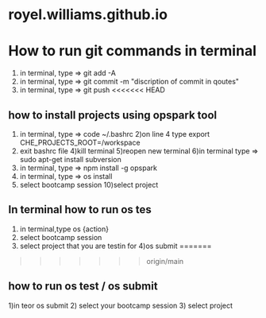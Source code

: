# royel.williams.github.io
# How to run git commands in terminal 
1) in terminal, type =>  git add -A
2) in terminal, type  => git commit -m "discription of commit in qoutes"
3) in terminal, type => git push 
<<<<<<< HEAD
## how to install projects using opspark tool 
1) in terminal, type => code ~/.bashrc
2)on line 4 type export CHE_PROJECTS_ROOT=/workspace
3) exit bashrc file
4)kill terminal
5)reopen new terminal 
6)in terminal type => sudo apt-get install subversion
7) in terminal, type => npm install -g opspark
8) in terminal, type => os install
9) select bootcamp session 
10)select project 
## In terminal how to run os tes
1) in terminal,type os {action}
2) select bootcamp session 
3) select project that you are testin for 
4)os submit 
=======
>>>>>>> origin/main
## how to run os test / os submit 
1)in teor os submit 
2) select your bootcamp session 
3) select project 